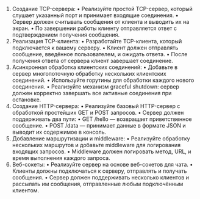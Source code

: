 1.	Создание TCP-сервера:
•	Реализуйте простой TCP-сервер, который слушает указанный порт и принимает входящие соединения.
•	Сервер должен считывать сообщения от клиента и выводить их на экран.
•	По завершении работы клиенту отправляется ответ с подтверждением получения сообщения.
2.	Реализация TCP-клиента:
•	Разработайте TCP-клиента, который подключается к вашему серверу.
•	Клиент должен отправлять сообщение, введённое пользователем, и ожидать ответа.
•	После получения ответа от сервера клиент завершает соединение.
3.	Асинхронная обработка клиентских соединений:
•	Добавьте в сервер многопоточную обработку нескольких клиентских соединений.
•	Используйте горутины для обработки каждого нового соединения.
•	Реализуйте механизм graceful shutdown: сервер должен корректно завершать все активные соединения при остановке.
4.	Создание HTTP-сервера:
•	Реализуйте базовый HTTP-сервер с обработкой простейших GET и POST запросов.
•	Сервер должен поддерживать два пути:
•	GET /hello — возвращает приветственное сообщение.
•	POST /data — принимает данные в формате JSON и выводит их содержимое в консоль.
5.	Добавление маршрутизации и middleware:
•	Реализуйте обработку нескольких маршрутов и добавьте middleware для логирования входящих запросов.
•	Middleware должен логировать метод, URL, и время выполнения каждого запроса.
6.	Веб-сокеты:
•	Реализуйте сервер на основе веб-сокетов для чата.
•	Клиенты должны подключаться к серверу, отправлять и получать сообщения.
•	Сервер должен поддерживать несколько клиентов и рассылать им сообщения, отправленные любым подключённым клиентом.
